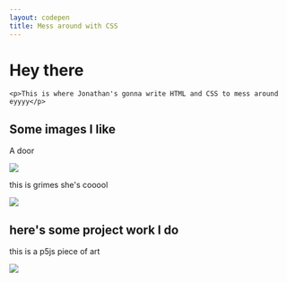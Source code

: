 ```yaml
---
layout: codepen
title: Mess around with CSS
---
```


<div class="center">
  <h1 class="title">Hey there</h1>

    <p>This is where Jonathan's gonna write HTML and CSS to mess around eyyyy</p>

  <h2>Some images I like</h2>

  <p> A door </p>
  <img class="center" src="http://78.media.tumblr.com/5bb06bf7192d629ca3f01eefff3ae7df/tumblr_nh8jjk2ONC1ru3ss4o1_500.gif">

  <p> this is grimes she's cooool </p>
  <img class="center" src="http://78.media.tumblr.com/e9b703b96fceb8b6751ae3f88bcb8b76/tumblr_mnzqrsBbZQ1ru3ss4o1_400.gif">

  <h2> here's some project work I do</h2>

  <p> this is a p5js piece of art </p>
  <a href="{{ site.url }}/p5-sketches/plotter/"><img class="center" src="{{ site.imgurl }}/myp5art-1.png"></a>


</div>
